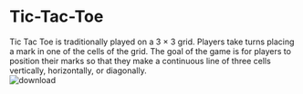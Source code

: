 # Tic-Tac-Toe
Tic Tac Toe is traditionally played on a 3 × 3 grid. Players take turns placing a mark in one of the cells of the grid. The goal of the game is for players to position their marks so that they make a continuous line of three cells vertically, horizontally, or diagonally.<br>
![download](https://github.com/Shubham-maury/Tic-Tac-Toe/assets/129674910/2949d59c-5146-4ff5-85f7-2af384358480)
